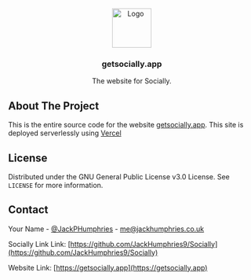 <!-- PROJECT LOGO -->
<br />
<p align="center">
  <a href="https://github.com/JackHumphries9/Socially">
    <img src="/assets/icons/app-icons/png/1024x1024.png" alt="Logo" width="80" height="80">
  </a>

  <h3 align="center">getsocially.app</h3>

  <p align="center">
    The website for Socially.
  </p>
</p>

<!-- ABOUT THE PROJECT -->
## About The Project

This is the entire source code for the website [getsocially.app](https://getsocially.app). This site is deployed serverlessly using [Vercel](https://vercel.com)

## License

Distributed under the GNU General Public License v3.0 License. See `LICENSE` for more information.



<!-- CONTACT -->
## Contact

Your Name - [@JackPHumphries](https://twitter.com/JackPHumphries) - me@jackhumphries.co.uk

Socially Link Link: [https://github.com/JackHumphries9/Socially](https://github.com/JackHumphries9/Socially)

Website Link: [https://getsocially.app](https://getsocially.app)
